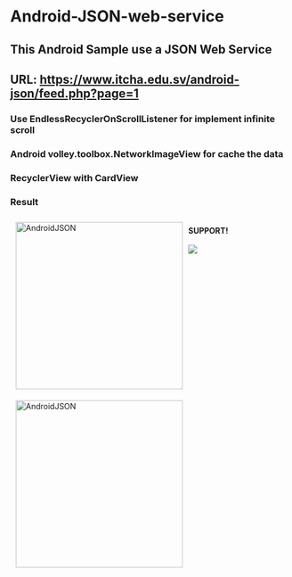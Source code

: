 # Android-JSON-web-service

## This Android Sample use a JSON Web Service
## URL: https://www.itcha.edu.sv/android-json/feed.php?page=1

### Use EndlessRecyclerOnScrollListener for implement infinite scroll
### Android volley.toolbox.NetworkImageView for cache the data
### RecyclerView with CardView

### Result

<img alt="AndroidJSON" style="float:left; margin:10px" width="300" border="0" src="https://1.bp.blogspot.com/-WDhTkpM0gbk/YO4ByqsKACI/AAAAAAAAAQ0/0C0BSlOahSI3pO-w0T9lwBH5QssTiuzWgCLcBGAsYHQ/s0/AndroidJSON_.png"/><img alt="AndroidJSON" width="300" style="float:left; margin:10px" border="0" src="https://1.bp.blogspot.com/-XzphsX1kaOU/YO39Eok6_OI/AAAAAAAAAQs/fcTXkpiG3Vsk738wDcAu8GF1Uvt6UaR5gCLcBGAsYHQ/s0/AndroidJSON.png"/>

<br>
<strong>SUPPORT!</strong>
<br><br>
<!--<a href="https://www.buymeacoffee.com/vsalguero" target="_blank"><img src="https://media.giphy.com/media/sqQihma8JiyO7Skpqv/giphy.gif" alt="Buy Me A Coffee" height="70" width="250"></a>-->
<a href="https://www.buymeacoffee.com/vsalguero"><img src="https://img.buymeacoffee.com/button-api/?text=Buy me a coffee&amp;emoji=&amp;slug=vsalguero&amp;button_colour=BD5FFF&amp;font_colour=ffffff&amp;font_family=Bree&amp;outline_colour=000000&amp;coffee_colour=FFDD00" /></a>

